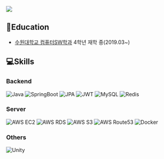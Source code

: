 <div align= "left">
    <img src="https://capsule-render.vercel.app/api?type=transparent&color=random&height=120&text=It's%20me!%20Luigi!&animation=fadeIn&fontColor=ffffff&fontSize=50" />
    <div style="text-align: left;"> 
</div>

## 🏫Education
* [수원대학교 컴퓨터SW학과](https://www.suwon.ac.kr/index.html?menuno=1120) 4학년 재학 중(2019.03~)


## 💻Skills
### Backend
![Java](https://img.shields.io/badge/Java-569A31.svg?style=for-the-badge&logo=openjdk&logoColor=white)
![SpringBoot](https://img.shields.io/badge/SpringBoot-%236DB33F.svg?style=for-the-badge&logo=springboot&logoColor=white)
![JPA](https://img.shields.io/badge/Spring_JPA-green.svg?style=for-the-badge&logo=springboot&logoColor=white)
![JWT](https://img.shields.io/badge/JWT-purple?style=for-the-badge&logo=JSON%20web%20tokens)
![MySQL](https://img.shields.io/badge/mysql-4479A1.svg?style=for-the-badge&logo=mysql&logoColor=white)
![Redis](https://img.shields.io/badge/Redis-FF4438.svg?style=for-the-badge&logo=redis&logoColor=white)
 
### Server
![AWS EC2](https://img.shields.io/badge/AWS_EC2-FF9900.svg?style=for-the-badge&logo=amazonec2&logoColor=white)
![AWS RDS](https://img.shields.io/badge/AWS_RDS-527FFF.svg?style=for-the-badge&logo=amazonrds&logoColor=white)
![AWS S3](https://img.shields.io/badge/AWS_S3-569A31.svg?style=for-the-badge&logo=amazons3&logoColor=white)
![AWS Route53](https://img.shields.io/badge/AWS_Route53-8C4FFF.svg?style=for-the-badge&logo=amazonroute53&logoColor=white)
![Docker](https://img.shields.io/badge/Docker-2496ED.svg?style=for-the-badge&logo=docker&logoColor=white)

### Others
![Unity](https://img.shields.io/badge/Unity-FFFFFF.svg?style=for-the-badge&logo=unity&logoColor=white)
